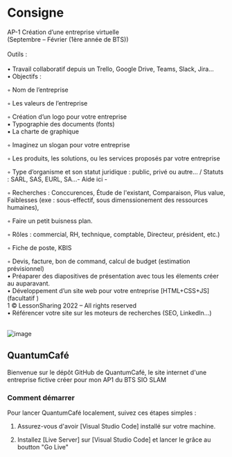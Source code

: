 # Consigne <br>

AP-1 Création d’une entreprise virtuelle <br>
(Septembre – Février (1ère année de BTS)) <br>
 <br>
Outils :  <br>
 <br>
• Travail collaboratif depuis un Trello, Google Drive, Teams, Slack, Jira… <br>
• Objectifs : <br>
<p>   </p>  ◦ Nom de l’entreprise <br>
<p>   </p>  ◦ Les valeurs de l’entreprise <br>
<p>   </p>  ◦ Création d’un logo pour votre entreprise <br>
▪ Typographie des documents (fonts) <br>
▪ La charte de graphique <br>
<p>   </p>  ◦ Imaginez un slogan pour votre entreprise <br>
<p>   </p>  ◦ Les produits, les solutions, ou les services proposés par votre entreprise <br>
<p>   </p>  ◦ Type d’organisme et son statut juridique : public, privé ou autre… / Statuts : SARL, SAS, EURL, SA…- Aide ici - <br>
<p>   </p>  ◦ Recherches : Conccurences, Étude de l'existant, Comparaison, Plus value, Faiblesses (exe : sous-effectif, sous dimenssionement des ressources humaines), <br>
<p>   </p>  ◦ Faire un petit buisness plan. <br>
<p>   </p>  ◦ Rôles : commercial, RH, technique, comptable, Directeur, président, etc.) <br>
<p>   </p>  ◦ Fiche de poste, KBIS <br>
<p>   </p>  ◦ Devis, facture, bon de command, calcul de budget (estimation prévisionnel) <br>
• Préaparer des diapositives de présentation avec tous les élements créer au auparavant. <br>
• Développement d’un site web pour votre entreprise [HTML+CSS+JS] (facultatif )  <br>
1
© LessonSharing 2022 – All rights reserved <br>
• Référencer votre site sur les moteurs de recherches (SEO, LinkedIn...) <br>
 <br>

![image](https://github.com/JulianGabinAtienza/QuantumCafe_AP1/assets/148321955/8ef88a90-50fb-4916-8532-6fa7b21b57a4)

## QuantumCafé

Bienvenue sur le dépôt GitHub de QuantumCafé, le site internet d'une entreprise fictive créer pour mon AP1 du BTS SIO SLAM

### Comment démarrer

Pour lancer QuantumCafé localement, suivez ces étapes simples :

1. Assurez-vous d'avoir [Visual Studio Code] installé sur votre machine.

2. Installez [Live Server] sur [Visual Studio Code] et lancer le grâce au boutton "Go Live"
